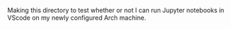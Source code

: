 Making this directory to test whether or not I can run Jupyter notebooks in VScode on my newly configured Arch machine.